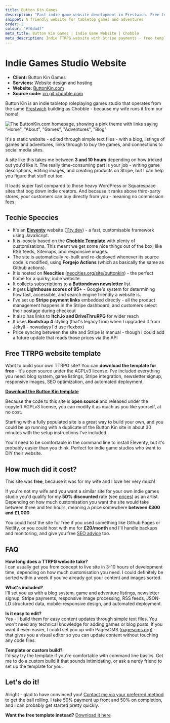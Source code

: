 ```yaml
---
title: Button Kin Games
description: "Fast indie game website development in Prestwich. Free template download or custom build £300-£1,000. Stripe payments, mobile-responsive, beats WordPress speed."
snippet: A friendly website for tabletop games and adventures
order: 2
colour: "#f6dadf"
meta_title: Button Kin Games | Indie Game Website | Chobble
meta_description: Indie TTRPG website with Stripe payments - free template available - built with Eleventy - Manchester web design example
---
```


# Indie Games Studio Website

- **Client:** Button Kin Games
- **Services:** Website design and hosting
- **Website:** [ButtonKin.com](https://buttonkin.com)
- **Source code:** [on git.chobble.com](https://git.chobble.com/hosted-by-chobble/buttonkin)

Button Kin is an indie tabletop roleplaying games studio that operates from the same [Prestwich](/prestwich/) building as Chobble - because my wife runs it from our home!

![The ButtonKin.com homepage, showing a pink theme with links saying "Home", "About", "Games", "Adventures", "Blog"](/assets/examples/button-kin.png)

It's a static website - edited through simple text files - with a blog, listings of games and adventures, links through to buy the games, and connections to social media sites.

A site like this takes me between **3 and 10 hours** depending on how tricked out you'd like it. The really time-consuming part is your job - writing game descriptions, editing images, and creating products on Stripe, but I can help you figure that stuff out too.

It loads super fast compared to those heavy WordPress or Squarespace sites that bog down indie creators. And because it ranks above third-party stores, your customers can buy directly from you - meaning no commission fees.

## Techie Speccies

- It's an **[Eleventy](/services/eleventy-developer/)** website ([11ty.dev](https://www.11ty.dev/)) - a fast, customisable framework using JavaScript.
- It is loosely based on the **[Chobble Template](/services/chobble-template/)** with plenty of customisations. This meant we get some nice things out of the box, like RSS feeds, Sitemaps, and responsive images.
- The site is automatically re-built and re-deployed whenever its source code is modified, using **Forgejo Actions** (which as basically the same as Github actions).
- It is hosted on **Neocities** ([neocities.org/site/buttonkin](https://neocities.org/site/buttonkin)) - the perfect home for a quirky, indie website.
- It collects subscriptions to a **Buttondown newsletter** list.
- It gets **Lighthouse scores of 95+** - Google's system for determining how fast, accessible, and search engine friendly a website is.
- I've set up **Stripe payment links** embedded directly - all the product management happens in the Stripe dashboard, and customers select their postage during checkout
- It also has links to **Itch.io and DriveThruRPG** for wider reach
- It uses **Bootstrap 4** styling (that's legacy from when I upgraded it from Jekyll - nowadays I'd use flexbox)
- Price syncing between the site and Stripe is manual - though I could add a future update that reads those prices via the API

## Free TTRPG website template

Want to build your own TTRPG site? You can **download the template for free** - it's open source under the AGPLv3 license. I've included everything you need: blog system, game listings, Stripe integration, newsletter signup, responsive images, SEO optimization, and automated deployment.

**[Download the Button Kin template](https://git.chobble.com/hosted-by-chobble/buttonkin)**

Because the code to this site is **open source** and released under the copyleft AGPLv3 license, you can modify it as much as you like yourself, at no cost.

Starting with a fully populated site is a great way to build your own, and you could be up running with a duplicate of the Button Kin site in about 30 minutes with the setup instructions I've included.

You'll need to be comfortable in the command line to install Eleventy, but it's probably easier than you think. Perfect for indie game studios who want to DIY their website.

## How much did it cost?

This site was **free**, because it was for my wife and I love her very much!

If you're not my wife and you want a similar site for your own indie games studio you'd qualify for my **50% discounted** rate (see [prices](/prices/)) as an artist. Depending on how much customisation you want the site would take between three and ten hours, meaning a price somewhere **between £300 and £1,000**.

You could host the site for free if you used something like Github Pages or Netlify, or you could host with me for **£20/month** and I'll handle backups and monitoring, and give you free [SEO advice](/services/patreon/) too.

## FAQ

**How long does a TTRPG website take?**  
I can usually get you from concept to live site in 3-10 hours of development time, depending on how much customisation you need. I could definitely be sorted within a week if you've already got your content and images sorted.

**What's included?**  
I'll set you up with a blog system, game and adventure listings, newsletter signup, Stripe payments, responsive image processing, RSS feeds, JSON-LD structured data, mobile-responsive design, and automated deployment.

**Is it easy to edit?**  
Yes - I build them for easy content updates through simple text files. You won't need any technical knowledge for adding games or blog posts. If you want it even easier, I could set you up with PagesCMS ([pagescms.org](https://pagescms.org/)) - that gives you a visual editor so you can update content without touching any code files.

**Template or custom build?**  
I'd say try the template if you're comfortable with command line basics. Get me to do a custom build if that sounds intimidating, or ask a nerdy friend to set up the template for you.

## Let's do it!

Alright - glad to have convinced you! [Contact me via your preferred method](/contact/) to get the ball rolling. I take 50% payment up front and 50% on completion, and I can probably get started pretty quickly.

**Want the free template instead?** [Download it here](https://git.chobble.com/hosted-by-chobble/buttonkin)
